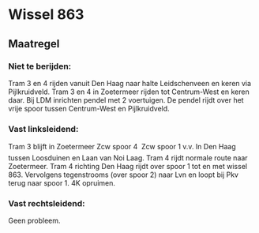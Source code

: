 # Wissel 863
## Maatregel
### Niet te berijden:
Tram 3 en 4 rijden vanuit Den Haag naar halte Leidschenveen en keren via Pijlkruidveld.
Tram 3 en 4 in Zoetermeer rijden tot Centrum-West en keren daar.
Bij LDM inrichten pendel met 2 voertuigen. De pendel rijdt over het vrije spoor tussen Centrum-West en Pijlkruidveld.
### Vast linksleidend:
Tram 3 blijft in Zoetermeer Zcw spoor 4  Zcw spoor 1 v.v.
In Den Haag tussen Loosduinen en Laan van Noi Laag.
Tram 4 rijdt normale route naar Zoetermeer. Tram 4 richting Den Haag rijdt over spoor 1 tot en met wissel 863. Vervolgens tegenstrooms (over spoor 2) naar Lvn en loopt bij Pkv terug naar spoor 1.
4K opruimen.
### Vast rechtsleidend:
Geen probleem.